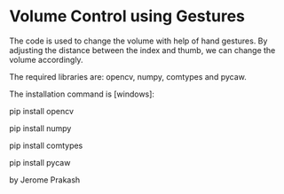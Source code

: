 
# Volume Control using Gestures

The code is used to change the volume with help of hand gestures. By adjusting the distance between the index and thumb, we can change the volume accordingly.

The required libraries are:
  opencv, numpy, comtypes and pycaw.
  
The installation command is [windows]:

  pip install opencv
  
  pip install numpy

  
  pip install comtypes
  
  pip install pycaw





by 
Jerome Prakash 
